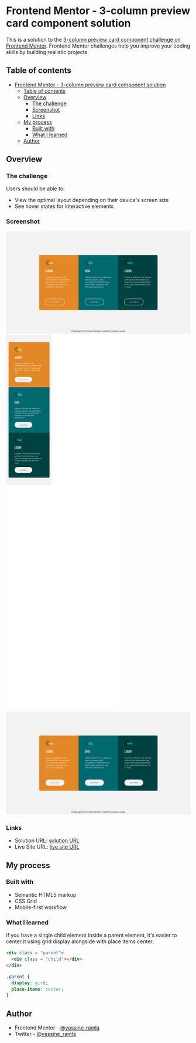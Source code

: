 # Frontend Mentor - 3-column preview card component solution

This is a solution to the [3-column preview card component challenge on Frontend Mentor](https://www.frontendmentor.io/challenges/3column-preview-card-component-pH92eAR2-). Frontend Mentor challenges help you improve your coding skills by building realistic projects. 

## Table of contents

- [Frontend Mentor - 3-column preview card component solution](#frontend-mentor---3-column-preview-card-component-solution)
  - [Table of contents](#table-of-contents)
  - [Overview](#overview)
    - [The challenge](#the-challenge)
    - [Screenshot](#screenshot)
    - [Links](#links)
  - [My process](#my-process)
    - [Built with](#built-with)
    - [What I learned](#what-i-learned)
  - [Author](#author)

## Overview

### The challenge

Users should be able to:

- View the optimal layout depending on their device's screen size
- See hover states for interactive elements

### Screenshot

![](screenshot-active.png) 
![](screenshot-mobile.png) 
![](screenshot.png)

### Links

- Solution URL: [solution URL](https://www.frontendmentor.io/solutions/responsive-component-using-css-grid-3MCmlSQaOx)
- Live Site URL: [live site URL](https://yassine-ramla.github.io/Frontend-Mentor---3-column-preview-card-component-solution/)

## My process

### Built with

- Semantic HTML5 markup
- CSS Grid
- Mobile-first workflow

### What I learned
if you have a single child element inside a parent element, it's easier to center it using grid display alongside with place items center;

```html
<div class = "parent">
  <div class = "child"></div>
</div>
```

```css
.parent {
  display: gird;
  place-items: center;
}
```
## Author

- Frontend Mentor - [@yassine-ramla](https://www.frontendmentor.io/profile/yassine-ramla)
- Twitter - [@yassine_ramla](https://www.twitter.com/yassine_ramla)